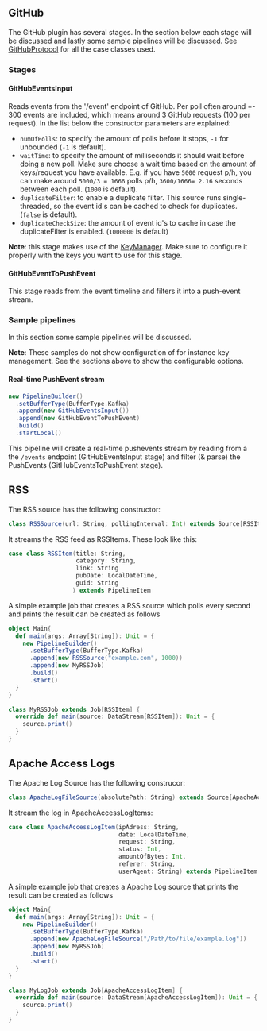 ## GitHub
The GitHub plugin has several stages. In the section below each stage will be discussed and lastly some sample pipelines will be discussed. See [GitHubProtocol](https://github.com/joskuijpers/bep_codefeedr/blob/develop/src/main/scala/org/codefeedr/plugins/github/GitHubProtocol.scala) for all the case classes used.

### Stages
#### GitHubEventsInput
Reads events from the '/event' endpoint of GitHub. Per poll often around +- 300 events are included, which means around 3 GitHub requests (100 per request). In the list below the constructor parameters are explained:
- `numOfPolls`: to specify the amount of polls before it stops, `-1` for unbounded (`-1` is default).
- `waitTime`: to specify the amount of milliseconds it should wait before doing a new poll. Make sure choose a wait time based on the amount of keys/request you have available. E.g. if you have `5000` request p/h, you can make around `5000/3 = 1666` polls p/h, `3600/1666= 2.16` seconds between each poll. (`1000` is default).
-  `duplicateFilter`: to enable a duplicate filter. This source runs single-threaded, so the event id's can be cached to check for duplicates. (`false` is default).
- `duplicateCheckSize`: the amount of event id's to cache in case the duplicateFilter is enabled. (`1000000` is default)

**Note**: this stage makes use of the [KeyManager](#key-manager). Make sure to configure it properly with the keys you want to use for this stage. 

#### GitHubEventToPushEvent
This stage reads from the event timeline and filters it into a push-event stream. 

### Sample pipelines
In this section some sample pipelines will be discussed.
 
**Note**: These samples do not show configuration of for instance key management. See the sections above to show the configurable options.
#### Real-time PushEvent stream
```scala
new PipelineBuilder()
  .setBufferType(BufferType.Kafka)
  .append(new GitHubEventsInput())
  .append(new GitHubEventToPushEvent)
  .build()
  .startLocal()
```
This pipeline will create a real-time pushevents stream by reading from a the `/events` endpoint (GitHubEventsInput stage) and filter (& parse) the PushEvents (GitHubEventsToPushEvent stage).

## RSS
The RSS source has the following constructor:
```scala
class RSSSource(url: String, pollingInterval: Int) extends Source[RSSItem] {...}
```

It streams the RSS feed as RSSItems. These look like this:

```scala
case class RSSItem(title: String,
                   category: String,
                   link: String
                   pubDate: LocalDateTime,
                   guid: String
                  ) extends PipelineItem
```

A simple example job that creates a RSS source which polls every second and prints the result can be created as follows

```scala
object Main{	
  def main(args: Array[String]): Unit = {
    new PipelineBuilder()
      .setBufferType(BufferType.Kafka)
      .append(new RSSSource("example.com", 1000))
      .append(new MyRSSJob)
      .build()
      .start()
  }
}

class MyRSSJob extends Job[RSSItem] {
  override def main(source: DataStream[RSSItem]): Unit = {
    source.print()
  }
}
```

## Apache Access Logs

The Apache Log Source has the following construcor:

```scala
class ApacheLogFileSource(absolutePath: String) extends Source[ApacheAccessLogItem] with Serializable {...}
````

It stream the log in ApacheAccessLogItems:
```scala
case class ApacheAccessLogItem(ipAdress: String,
                               date: LocalDateTime,
                               request: String,
                               status: Int,
                               amountOfBytes: Int,
                               referer: String,
                               userAgent: String) extends PipelineItem
```

A simple example job that creates a Apache Log source that prints the result can be created as follows

```scala
object Main{	
  def main(args: Array[String]): Unit = {
    new PipelineBuilder()
      .setBufferType(BufferType.Kafka)
      .append(new ApacheLogFileSource("/Path/to/file/example.log"))
      .append(new MyRSSJob)
      .build()
      .start()
  }
}

class MyLogJob extends Job[ApacheAccessLogItem] {
  override def main(source: DataStream[ApacheAccessLogItem]): Unit = {
    source.print()
  }
}
```